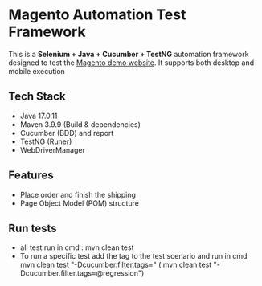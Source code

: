 <!-- Just fill in the brackets -->
# Magento Automation Test Framework


This is a **Selenium + Java + Cucumber + TestNG** automation framework
designed to test the [Magento demo website](https://magento.softwaretestingboard.com/). 
It supports both desktop and mobile execution

Tech Stack
-----------

- Java 17.0.11
- Maven 3.9.9 (Build & dependencies)
- Cucumber (BDD) and report
- TestNG (Runer)
- WebDriverManager

Features
--------

- Place order and finish the shipping 
- Page Object Model (POM) structure

## Run tests 
 - all test run in cmd : mvn clean test
- To run a specific test add the tag to the test scenario and run in cmd  mvn clean test "-Dcucumber.filter.tags=<tag>" ( mvn clean test "-Dcucumber.filter.tags=@regression")       
   
